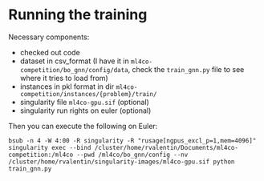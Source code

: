 # Running the training
Necessary components:
- checked out code
- dataset in csv_format (I have it in `ml4co-competition/bo_gnn/config/data`, check the `train_gnn.py` file to see where it tries to load from)
- instances in pkl format in dir `ml4co-competition/instances/{problem}/train/`
- singularity file `ml4co-gpu.sif` (optional)
- singularity run rights on euler (optional)

Then you can execute the following on Euler:

```
bsub -n 4 -W 4:00 -R singularity -R "rusage[ngpus_excl_p=1,mem=4096]" singularity exec --bind /cluster/home/rvalentin/Documents/ml4co-competition:/ml4co --pwd /ml4co/bo_gnn/config --nv /cluster/home/rvalentin/singularity-images/ml4co-gpu.sif python train_gnn.py
```

